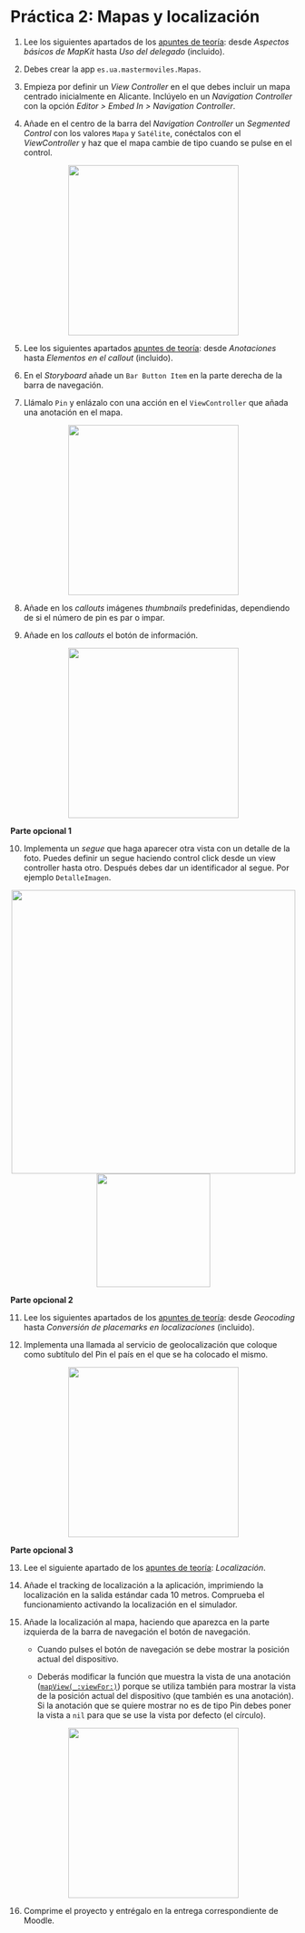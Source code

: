 <!--
Terminan la práctica en unas 1,5 horas + 1 hora de explicación = 2,5 horas
-->


# Práctica 2: Mapas y localización

1. Lee los siguientes apartados de los [apuntes de teoría](https://domingogallardo.github.io/apuntes-spm-ios/teoria/mapas-localizacion/mapas-localizacion.html#aspectos-basicos-de-mapkit): desde _Aspectos básicos de MapKit_
   hasta _Uso del delegado_ (incluido).

2. Debes crear la app `es.ua.mastermoviles.Mapas`.

3. Empieza por definir un _View Controller_ en el que debes incluir un
mapa centrado inicialmente en Alicante. Inclúyelo en un _Navigation Controller_ con la
opción _Editor > Embed In > Navigation Controller_.

4. Añade en el centro de la barra del _Navigation Controller_ un
_Segmented Control_ con los valores `Mapa` y `Satélite`, conéctalos
con el _ViewController_ y haz que el mapa cambie de tipo cuando se
pulse en el control.

<p style="text-align:center;">
<img src="imagenes/practica-1.png" width="300px"/>
</p>

5. Lee los siguientes apartados [apuntes de teoría](https://domingogallardo.github.io/apuntes-spm-ios/teoria/mapas-localizacion/mapas-localizacion.html#anotaciones): desde
   _Anotaciones_ hasta _Elementos en el callout_ (incluido).

6. En el _Storyboard_ añade un `Bar Button Item` en la parte derecha de
la barra de navegación.

7. Llámalo `Pin` y enlázalo con una acción en el `ViewController` que
  añada una anotación en el mapa.

<p style="text-align:center;">
<img src="imagenes/practica-2.png" width="300px"/>
</p>

8. Añade en los _callouts_ imágenes _thumbnails_ predefinidas,
dependiendo de si el número de pin es par o impar.

9. Añade en los _callouts_ el botón de información.

<p style="text-align:center;">
<img src="imagenes/practica-3.png" width="300px"/>
</p>


**Parte opcional 1**

10. Implementa un _segue_ que haga aparecer otra vista con un detalle
  de la foto. Puedes definir un segue haciendo control click desde un
 view controller hasta otro. Después debes dar un identificador al
  segue. Por ejemplo `DetalleImagen`.

<p style="text-align:center;">
<img src="imagenes/storyboard.png" width="500px"/> 
<img src="imagenes/practica-4.png" width="200px"/>
</p>



**Parte opcional 2**

11. Lee los siguientes apartados de los [apuntes de teoría](https://domingogallardo.github.io/apuntes-spm-ios/teoria/mapas-localizacion/mapas-localizacion.html#geocoding): desde
    _Geocoding_ hasta _Conversión de placemarks en localizaciones_ (incluido).

12. Implementa una llamada al servicio de geolocalización que coloque
   como subtítulo del Pin el país en el que se ha colocado el
   mismo. 

<p style="text-align:center;">
<img src="imagenes/mapa-con-pais.png" width="300px"/>
</p>

**Parte opcional 3**

13. Lee el siguiente apartado de los [apuntes de teoría](https://domingogallardo.github.io/apuntes-spm-ios/teoria/mapas-localizacion/mapas-localizacion.html#localizacion): _Localización_.

14. Añade el tracking de localización a la aplicación, imprimiendo la
localización en la salida estándar cada 10 metros. Comprueba el
funcionamiento activando la localización en el simulador.

15. Añade la localización al mapa, haciendo que aparezca en la parte
izquierda de la barra de navegación el botón de navegación.

    - Cuando pulses el botón de navegación se debe mostrar la posición
      actual del dispositivo.

    - Deberás modificar la función que muestra la vista de una
      anotación
      ([`mapView(_:viewFor:)`](https://developer.apple.com/reference/mapkit/mkmapviewdelegate/1452045-mapview))
      porque se utiliza también para mostrar la vista de la posición
      actual del dispositivo (que también es una anotación). Si la
      anotación que se quiere mostrar no es de tipo Pin debes poner la
      vista a `nil` para que se use la vista por defecto (el círculo).
      
<p style="text-align:center;">
<img src="imagenes/localizacion.png" width="300px"/>
</p>


16. Comprime el proyecto y entrégalo en la entrega correspondiente de Moodle.
